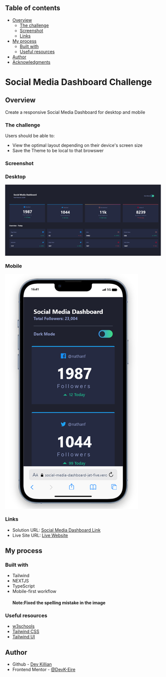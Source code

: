 ## Table of contents

- [Overview](#overview)
  - [The challenge](#the-challenge)
  - [Screenshot](#screenshot)
  - [Links](#links)
- [My process](#my-process)
  - [Built with](#built-with)
  - [Useful resources](#useful-resources)
- [Author](#author)
- [Acknowledgments](#acknowledgments)

# Social Media Dashboard Challenge

## Overview

Create a responsive Social Media Dashboard for desktop and mobile

### The challenge

Users should be able to:

- View the optimal layout depending on their device's screen size
- Save the Theme to be local to that browswer


### Screenshot

### Desktop

<img alt="Social Media Dashboard Desktop" src="https://github.com/DevK-Eire/social-media-dashboard/blob/main/public/socialmedia.PNG" align="center">

### Mobile

<img alt="Social Media Dashboard Mobile" src="https://github.com/DevK-Eire/social-media-dashboard/blob/main/public/socialmobile.PNG" align="center">

### Links

- Solution URL: [Social Media Dashboard Link](https://www.frontendmentor.io/solutions/social-media-dashboard-with-theme-switcher-o9iJhXlKrx)
- Live Site URL: [Live Website](https://social-media-dashboard-jet-five.vercel.app/)

## My process

### Built with

- Tailwind
- NEXTJS
- TypeScript
- Mobile-first workflow
  #### Note:Fixed the spelling mistake in the image

### Useful resources

- [w3schools](https://www.w3schools.com)
- [Tailwind CSS](https://tailwindcss.com)
- [Tailwind UI](https://tailwindui.com)

## Author

- Github - [Dev Killian](https://github.com/DevK-Eire)
- Frontend Mentor - [@DevK-Eire](https://www.frontendmentor.io/profile/DevK-Eire)
